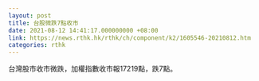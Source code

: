 ```yaml
---
layout: post
title: 台股微跌7點收市
date: 2021-08-12 14:41:17.000000000 +08:00
link: https://news.rthk.hk/rthk/ch/component/k2/1605546-20210812.htm
categories: rthk
---
```


台灣股市收市微跌，加權指數收市報17219點，跌7點。
